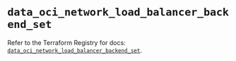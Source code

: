 # `data_oci_network_load_balancer_backend_set`

Refer to the Terraform Registry for docs: [`data_oci_network_load_balancer_backend_set`](https://registry.terraform.io/providers/hashicorp/oci/7.19.0/docs/data-sources/network_load_balancer_backend_set).
